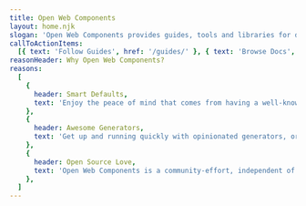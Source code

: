 ```yaml
---
title: Open Web Components
layout: home.njk
slogan: 'Open Web Components provides guides, tools and libraries for developing web components'
callToActionItems:
  [{ text: 'Follow Guides', href: '/guides/' }, { text: 'Browse Docs', href: '/docs/' }]
reasonHeader: Why Open Web Components?
reasons:
  [
    {
      header: Smart Defaults,
      text: 'Enjoy the peace of mind that comes from having a well-known default solution for almost everything. From linting to testing to demos to publishing - have the full experience.',
    },
    {
      header: Awesome Generators,
      text: 'Get up and running quickly with opinionated generators, or add recommended tools to existing projects. Our comprehensive set of generators have got you covered',
    },
    {
      header: Open Source Love,
      text: 'Open Web Components is a community-effort, independent of any framework or company. We are based on open-source tools and services.',
    },
  ]
---
```

